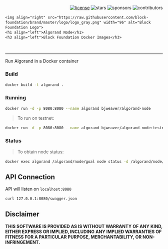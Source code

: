 <div align="right">

  [![license](https://img.shields.io/github/license/block-foundation/docker-algorand-node?color=green&label=license&style=flat-square)](LICENSE.md)
  ![stars](https://img.shields.io/github/stars/block-foundation/docker-algorand-node?color=blue&label=stars&style=flat-square)
  ![sponsors](https://img.shields.io/github/sponsors/geoid-org?color=blue&label=sponsors&style=flat-square)
  ![contributors](https://img.shields.io/github/contributors/block-foundation/docker-algorand-node?color=blue&label=contributors&style=flat-square)

</div><div>


    <img align="right" src="https://raw.githubusercontent.com/block-foundation/brand/master/logo/logo_gray.png" width="96" alt="Block Foundation Logo">
    <h1 align="left">Algorand Node</h1>
    <h3 align="left">Block Foundation Docker Images</h3>
</div>
<br>

---

Run Algorand in a Docker container

### Build

``` sh
docker build -t algorand .
```

### Running

``` sh
docker run -d -p 8080:8080 --name algorand bjweaver/algorand-node
```

> To run on testnet:

``` sh
docker run -d -p 8080:8080 --name algorand bjweaver/algorand-node:testnet
```

### Status

> To obtain node status:

``` sh
docker exec algorand /algorand/node/goal node status -d /algorand/node/data
```

## API Connection

API will listen on `localhost:8080`

``` sh
curl 127.0.0.1:8080/swagger.json
```

## Disclaimer

**THIS SOFTWARE IS PROVIDED AS IS WITHOUT WARRANTY OF ANY KIND, EITHER EXPRESS OR IMPLIED, INCLUDING ANY IMPLIED WARRANTIES OF FITNESS FOR A PARTICULAR PURPOSE, MERCHANTABILITY, OR NON-INFRINGEMENT.**
